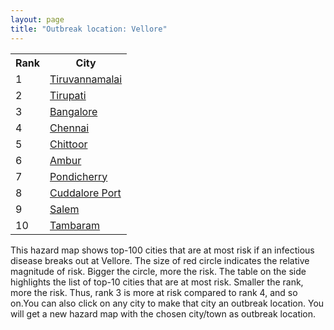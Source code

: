 ```yaml
---
layout: page
title: "Outbreak location: Vellore"
---
```

<div class="flex-container">
<div class="flex-item-left" id="mapid">
<script src="https://buda-magenta.github.io/hazard_map/load_map.js"></script>

<script>
var marker_outbreak = L.marker([12.794811, 79.000641],{"autoPan": true}).addTo(map); marker_outbreak.bindTooltip("Vellore").openTooltip();

var circle_1 = L.circle([12.227213, 79.070156], {"pane": "markerPane", "color": "red", "fill": true, "fillOpacity": 0.2, "fillRule": "evenodd", "lineCap": "round", "lineJoin": "round", "opacity": 1.0, "radius": 220194, "stroke": true, "weight": 3}).addTo(map);
circle_1.bindTooltip("Tiruvannamalai<br>rank: 1<br>hazard index: 0.220195")
circle_1.bindPopup('<a href="https://buda-magenta.github.io/hazard_map/Tiruvannamalai">Tiruvannamalai</a>')

var circle_2 = L.circle([13.631637, 79.423171], {"pane": "markerPane", "color": "red", "fill": true, "fillOpacity": 0.2, "fillRule": "evenodd", "lineCap": "round", "lineJoin": "round", "opacity": 1.0, "radius": 39086, "stroke": true, "weight": 3}).addTo(map);
circle_2.bindTooltip("Tirupati<br>rank: 2<br>hazard index: 0.039087")
circle_2.bindPopup('<a href="https://buda-magenta.github.io/hazard_map/Tirupati">Tirupati</a>')

var circle_3 = L.circle([12.979120, 77.591300], {"pane": "markerPane", "color": "red", "fill": true, "fillOpacity": 0.2, "fillRule": "evenodd", "lineCap": "round", "lineJoin": "round", "opacity": 1.0, "radius": 38610, "stroke": true, "weight": 3}).addTo(map);
circle_3.bindTooltip("Bangalore<br>rank: 3<br>hazard index: 0.038611")
circle_3.bindPopup('<a href="https://buda-magenta.github.io/hazard_map/Bangalore">Bangalore</a>')

var circle_4 = L.circle([13.083694, 80.270186], {"pane": "markerPane", "color": "red", "fill": true, "fillOpacity": 0.2, "fillRule": "evenodd", "lineCap": "round", "lineJoin": "round", "opacity": 1.0, "radius": 21430, "stroke": true, "weight": 3}).addTo(map);
circle_4.bindTooltip("Chennai<br>rank: 4<br>hazard index: 0.021431")
circle_4.bindPopup('<a href="https://buda-magenta.github.io/hazard_map/Chennai">Chennai</a>')

var circle_5 = L.circle([13.160105, 79.155551], {"pane": "markerPane", "color": "red", "fill": true, "fillOpacity": 0.2, "fillRule": "evenodd", "lineCap": "round", "lineJoin": "round", "opacity": 1.0, "radius": 16964, "stroke": true, "weight": 3}).addTo(map);
circle_5.bindTooltip("Chittoor<br>rank: 5<br>hazard index: 0.016965")
circle_5.bindPopup('<a href="https://buda-magenta.github.io/hazard_map/Chittoor">Chittoor</a>')

var circle_6 = L.circle([12.792907, 78.699917], {"pane": "markerPane", "color": "red", "fill": true, "fillOpacity": 0.2, "fillRule": "evenodd", "lineCap": "round", "lineJoin": "round", "opacity": 1.0, "radius": 8722, "stroke": true, "weight": 3}).addTo(map);
circle_6.bindTooltip("Ambur<br>rank: 6<br>hazard index: 0.008722")
circle_6.bindPopup('<a href="https://buda-magenta.github.io/hazard_map/Ambur">Ambur</a>')

var circle_7 = L.circle([10.915649, 79.806949], {"pane": "markerPane", "color": "red", "fill": true, "fillOpacity": 0.2, "fillRule": "evenodd", "lineCap": "round", "lineJoin": "round", "opacity": 1.0, "radius": 6931, "stroke": true, "weight": 3}).addTo(map);
circle_7.bindTooltip("Pondicherry<br>rank: 7<br>hazard index: 0.006931")
circle_7.bindPopup('<a href="https://buda-magenta.github.io/hazard_map/Pondicherry">Pondicherry</a>')

var circle_8 = L.circle([11.715950, 79.767053], {"pane": "markerPane", "color": "red", "fill": true, "fillOpacity": 0.2, "fillRule": "evenodd", "lineCap": "round", "lineJoin": "round", "opacity": 1.0, "radius": 5352, "stroke": true, "weight": 3}).addTo(map);
circle_8.bindTooltip("Cuddalore Port<br>rank: 8<br>hazard index: 0.005352")
circle_8.bindPopup('<a href="https://buda-magenta.github.io/hazard_map/Cuddalore_Port">Cuddalore Port</a>')

var circle_9 = L.circle([11.664300, 78.146000], {"pane": "markerPane", "color": "red", "fill": true, "fillOpacity": 0.2, "fillRule": "evenodd", "lineCap": "round", "lineJoin": "round", "opacity": 1.0, "radius": 3804, "stroke": true, "weight": 3}).addTo(map);
circle_9.bindTooltip("Salem<br>rank: 9<br>hazard index: 0.003805")
circle_9.bindPopup('<a href="https://buda-magenta.github.io/hazard_map/Salem">Salem</a>')

var circle_10 = L.circle([12.929903, 80.111823], {"pane": "markerPane", "color": "red", "fill": true, "fillOpacity": 0.2, "fillRule": "evenodd", "lineCap": "round", "lineJoin": "round", "opacity": 1.0, "radius": 2046, "stroke": true, "weight": 3}).addTo(map);
circle_10.bindTooltip("Tambaram<br>rank: 10<br>hazard index: 0.002047")
circle_10.bindPopup('<a href="https://buda-magenta.github.io/hazard_map/Tambaram">Tambaram</a>')

var circle_11 = L.circle([17.388786, 78.461065], {"pane": "markerPane", "color": "red", "fill": true, "fillOpacity": 0.2, "fillRule": "evenodd", "lineCap": "round", "lineJoin": "round", "opacity": 1.0, "radius": 1878, "stroke": true, "weight": 3}).addTo(map);
circle_11.bindTooltip("Hyderabad<br>rank: 11<br>hazard index: 0.001878")
circle_11.bindPopup('<a href="https://buda-magenta.github.io/hazard_map/Hyderabad">Hyderabad</a>')

var circle_12 = L.circle([12.836393, 79.705330], {"pane": "markerPane", "color": "red", "fill": true, "fillOpacity": 0.2, "fillRule": "evenodd", "lineCap": "round", "lineJoin": "round", "opacity": 1.0, "radius": 1864, "stroke": true, "weight": 3}).addTo(map);
circle_12.bindTooltip("Kanchipuram<br>rank: 12<br>hazard index: 0.001864")
circle_12.bindPopup('<a href="https://buda-magenta.github.io/hazard_map/Kanchipuram">Kanchipuram</a>')

var circle_13 = L.circle([12.305183, 76.655361], {"pane": "markerPane", "color": "red", "fill": true, "fillOpacity": 0.2, "fillRule": "evenodd", "lineCap": "round", "lineJoin": "round", "opacity": 1.0, "radius": 1815, "stroke": true, "weight": 3}).addTo(map);
circle_13.bindTooltip("Mysore<br>rank: 13<br>hazard index: 0.001815")
circle_13.bindPopup('<a href="https://buda-magenta.github.io/hazard_map/Mysore">Mysore</a>')

var circle_14 = L.circle([13.125476, 80.094090], {"pane": "markerPane", "color": "red", "fill": true, "fillOpacity": 0.2, "fillRule": "evenodd", "lineCap": "round", "lineJoin": "round", "opacity": 1.0, "radius": 1578, "stroke": true, "weight": 3}).addTo(map);
circle_14.bindTooltip("Avadi<br>rank: 14<br>hazard index: 0.001578")
circle_14.bindPopup('<a href="https://buda-magenta.github.io/hazard_map/Avadi">Avadi</a>')

var circle_15 = L.circle([14.475294, 78.821686], {"pane": "markerPane", "color": "red", "fill": true, "fillOpacity": 0.2, "fillRule": "evenodd", "lineCap": "round", "lineJoin": "round", "opacity": 1.0, "radius": 1564, "stroke": true, "weight": 3}).addTo(map);
circle_15.bindTooltip("Kadapa<br>rank: 15<br>hazard index: 0.001565")
circle_15.bindPopup('<a href="https://buda-magenta.github.io/hazard_map/Kadapa">Kadapa</a>')

var circle_16 = L.circle([13.156387, 80.300528], {"pane": "markerPane", "color": "red", "fill": true, "fillOpacity": 0.2, "fillRule": "evenodd", "lineCap": "round", "lineJoin": "round", "opacity": 1.0, "radius": 1135, "stroke": true, "weight": 3}).addTo(map);
circle_16.bindTooltip("Tiruvottiyur<br>rank: 16<br>hazard index: 0.001136")
circle_16.bindPopup('<a href="https://buda-magenta.github.io/hazard_map/Tiruvottiyur">Tiruvottiyur</a>')

var circle_17 = L.circle([12.989816, 80.100987], {"pane": "markerPane", "color": "red", "fill": true, "fillOpacity": 0.2, "fillRule": "evenodd", "lineCap": "round", "lineJoin": "round", "opacity": 1.0, "radius": 990, "stroke": true, "weight": 3}).addTo(map);
circle_17.bindTooltip("Pallavaram<br>rank: 17<br>hazard index: 0.000990")
circle_17.bindPopup('<a href="https://buda-magenta.github.io/hazard_map/Pallavaram">Pallavaram</a>')

var circle_18 = L.circle([13.340077, 77.100621], {"pane": "markerPane", "color": "red", "fill": true, "fillOpacity": 0.2, "fillRule": "evenodd", "lineCap": "round", "lineJoin": "round", "opacity": 1.0, "radius": 986, "stroke": true, "weight": 3}).addTo(map);
circle_18.bindTooltip("Tumkur<br>rank: 18<br>hazard index: 0.000987")
circle_18.bindPopup('<a href="https://buda-magenta.github.io/hazard_map/Tumkur">Tumkur</a>')

var circle_19 = L.circle([12.955100, 78.269900], {"pane": "markerPane", "color": "red", "fill": true, "fillOpacity": 0.2, "fillRule": "evenodd", "lineCap": "round", "lineJoin": "round", "opacity": 1.0, "radius": 890, "stroke": true, "weight": 3}).addTo(map);
circle_19.bindTooltip("Robertson Pet<br>rank: 19<br>hazard index: 0.000890")
circle_19.bindPopup('<a href="https://buda-magenta.github.io/hazard_map/Robertson_Pet">Robertson Pet</a>')

var circle_20 = L.circle([13.573260, 78.479146], {"pane": "markerPane", "color": "red", "fill": true, "fillOpacity": 0.2, "fillRule": "evenodd", "lineCap": "round", "lineJoin": "round", "opacity": 1.0, "radius": 866, "stroke": true, "weight": 3}).addTo(map);
circle_20.bindTooltip("Madanapalle<br>rank: 20<br>hazard index: 0.000866")
circle_20.bindPopup('<a href="https://buda-magenta.github.io/hazard_map/Madanapalle">Madanapalle</a>')

var circle_21 = L.circle([13.826383, 77.493772], {"pane": "markerPane", "color": "red", "fill": true, "fillOpacity": 0.2, "fillRule": "evenodd", "lineCap": "round", "lineJoin": "round", "opacity": 1.0, "radius": 861, "stroke": true, "weight": 3}).addTo(map);
circle_21.bindTooltip("Hindupur<br>rank: 21<br>hazard index: 0.000861")
circle_21.bindPopup('<a href="https://buda-magenta.github.io/hazard_map/Hindupur">Hindupur</a>')

var circle_22 = L.circle([13.137000, 78.133961], {"pane": "markerPane", "color": "red", "fill": true, "fillOpacity": 0.2, "fillRule": "evenodd", "lineCap": "round", "lineJoin": "round", "opacity": 1.0, "radius": 842, "stroke": true, "weight": 3}).addTo(map);
circle_22.bindTooltip("Kolar<br>rank: 22<br>hazard index: 0.000842")
circle_22.bindPopup('<a href="https://buda-magenta.github.io/hazard_map/Kolar">Kolar</a>')

var circle_23 = L.circle([28.651718, 77.221939], {"pane": "markerPane", "color": "red", "fill": true, "fillOpacity": 0.2, "fillRule": "evenodd", "lineCap": "round", "lineJoin": "round", "opacity": 1.0, "radius": 788, "stroke": true, "weight": 3}).addTo(map);
circle_23.bindTooltip("Delhi<br>rank: 23<br>hazard index: 0.000789")
circle_23.bindPopup('<a href="https://buda-magenta.github.io/hazard_map/Delhi">Delhi</a>')

var circle_24 = L.circle([12.732884, 77.830948], {"pane": "markerPane", "color": "red", "fill": true, "fillOpacity": 0.2, "fillRule": "evenodd", "lineCap": "round", "lineJoin": "round", "opacity": 1.0, "radius": 742, "stroke": true, "weight": 3}).addTo(map);
circle_24.bindTooltip("Hosur<br>rank: 24<br>hazard index: 0.000742")
circle_24.bindPopup('<a href="https://buda-magenta.github.io/hazard_map/Hosur">Hosur</a>')

var circle_25 = L.circle([17.723128, 83.301284], {"pane": "markerPane", "color": "red", "fill": true, "fillOpacity": 0.2, "fillRule": "evenodd", "lineCap": "round", "lineJoin": "round", "opacity": 1.0, "radius": 685, "stroke": true, "weight": 3}).addTo(map);
circle_25.bindTooltip("Visakhapatnam<br>rank: 25<br>hazard index: 0.000686")
circle_25.bindPopup('<a href="https://buda-magenta.github.io/hazard_map/Visakhapatnam">Visakhapatnam</a>')

var circle_26 = L.circle([19.075990, 72.877393], {"pane": "markerPane", "color": "red", "fill": true, "fillOpacity": 0.2, "fillRule": "evenodd", "lineCap": "round", "lineJoin": "round", "opacity": 1.0, "radius": 653, "stroke": true, "weight": 3}).addTo(map);
circle_26.bindTooltip("Mumbai<br>rank: 26<br>hazard index: 0.000653")
circle_26.bindPopup('<a href="https://buda-magenta.github.io/hazard_map/Mumbai">Mumbai</a>')

var circle_27 = L.circle([10.804973, 78.687030], {"pane": "markerPane", "color": "red", "fill": true, "fillOpacity": 0.2, "fillRule": "evenodd", "lineCap": "round", "lineJoin": "round", "opacity": 1.0, "radius": 585, "stroke": true, "weight": 3}).addTo(map);
circle_27.bindTooltip("Tiruchirappalli<br>rank: 27<br>hazard index: 0.000585")
circle_27.bindPopup('<a href="https://buda-magenta.github.io/hazard_map/Tiruchirappalli">Tiruchirappalli</a>')

var circle_28 = L.circle([10.805628, 79.824660], {"pane": "markerPane", "color": "red", "fill": true, "fillOpacity": 0.2, "fillRule": "evenodd", "lineCap": "round", "lineJoin": "round", "opacity": 1.0, "radius": 557, "stroke": true, "weight": 3}).addTo(map);
circle_28.bindTooltip("Nagapattinam<br>rank: 28<br>hazard index: 0.000557")
circle_28.bindPopup('<a href="https://buda-magenta.github.io/hazard_map/Nagapattinam">Nagapattinam</a>')

var circle_29 = L.circle([9.926115, 78.114098], {"pane": "markerPane", "color": "red", "fill": true, "fillOpacity": 0.2, "fillRule": "evenodd", "lineCap": "round", "lineJoin": "round", "opacity": 1.0, "radius": 441, "stroke": true, "weight": 3}).addTo(map);
circle_29.bindTooltip("Madurai<br>rank: 29<br>hazard index: 0.000441")
circle_29.bindPopup('<a href="https://buda-magenta.github.io/hazard_map/Madurai">Madurai</a>')

var circle_30 = L.circle([10.964555, 79.371730], {"pane": "markerPane", "color": "red", "fill": true, "fillOpacity": 0.2, "fillRule": "evenodd", "lineCap": "round", "lineJoin": "round", "opacity": 1.0, "radius": 418, "stroke": true, "weight": 3}).addTo(map);
circle_30.bindTooltip("Kumbakonam<br>rank: 30<br>hazard index: 0.000419")
circle_30.bindPopup('<a href="https://buda-magenta.github.io/hazard_map/Kumbakonam">Kumbakonam</a>')

var circle_31 = L.circle([16.508759, 80.618510], {"pane": "markerPane", "color": "red", "fill": true, "fillOpacity": 0.2, "fillRule": "evenodd", "lineCap": "round", "lineJoin": "round", "opacity": 1.0, "radius": 415, "stroke": true, "weight": 3}).addTo(map);
circle_31.bindTooltip("Vijayawada<br>rank: 31<br>hazard index: 0.000416")
circle_31.bindPopup('<a href="https://buda-magenta.github.io/hazard_map/Vijayawada">Vijayawada</a>')

var circle_32 = L.circle([22.541418, 88.357691], {"pane": "markerPane", "color": "red", "fill": true, "fillOpacity": 0.2, "fillRule": "evenodd", "lineCap": "round", "lineJoin": "round", "opacity": 1.0, "radius": 391, "stroke": true, "weight": 3}).addTo(map);
circle_32.bindTooltip("Kolkata<br>rank: 32<br>hazard index: 0.000391")
circle_32.bindPopup('<a href="https://buda-magenta.github.io/hazard_map/Kolkata">Kolkata</a>')

var circle_33 = L.circle([11.001812, 76.962842], {"pane": "markerPane", "color": "red", "fill": true, "fillOpacity": 0.2, "fillRule": "evenodd", "lineCap": "round", "lineJoin": "round", "opacity": 1.0, "radius": 383, "stroke": true, "weight": 3}).addTo(map);
circle_33.bindTooltip("Coimbatore<br>rank: 33<br>hazard index: 0.000383")
circle_33.bindPopup('<a href="https://buda-magenta.github.io/hazard_map/Coimbatore">Coimbatore</a>')

var circle_34 = L.circle([20.266777, 85.843559], {"pane": "markerPane", "color": "red", "fill": true, "fillOpacity": 0.2, "fillRule": "evenodd", "lineCap": "round", "lineJoin": "round", "opacity": 1.0, "radius": 332, "stroke": true, "weight": 3}).addTo(map);
circle_34.bindTooltip("Bhubaneswar<br>rank: 34<br>hazard index: 0.000332")
circle_34.bindPopup('<a href="https://buda-magenta.github.io/hazard_map/Bhubaneswar">Bhubaneswar</a>')

var circle_35 = L.circle([18.521428, 73.854454], {"pane": "markerPane", "color": "red", "fill": true, "fillOpacity": 0.2, "fillRule": "evenodd", "lineCap": "round", "lineJoin": "round", "opacity": 1.0, "radius": 305, "stroke": true, "weight": 3}).addTo(map);
circle_35.bindTooltip("Pune<br>rank: 35<br>hazard index: 0.000306")
circle_35.bindPopup('<a href="https://buda-magenta.github.io/hazard_map/Pune">Pune</a>')

var circle_36 = L.circle([10.500000, 78.833333], {"pane": "markerPane", "color": "red", "fill": true, "fillOpacity": 0.2, "fillRule": "evenodd", "lineCap": "round", "lineJoin": "round", "opacity": 1.0, "radius": 295, "stroke": true, "weight": 3}).addTo(map);
circle_36.bindTooltip("Pudukkottai<br>rank: 36<br>hazard index: 0.000295")
circle_36.bindPopup('<a href="https://buda-magenta.github.io/hazard_map/Pudukkottai">Pudukkottai</a>')

var circle_37 = L.circle([12.523889, 76.896196], {"pane": "markerPane", "color": "red", "fill": true, "fillOpacity": 0.2, "fillRule": "evenodd", "lineCap": "round", "lineJoin": "round", "opacity": 1.0, "radius": 269, "stroke": true, "weight": 3}).addTo(map);
circle_37.bindTooltip("Mandya<br>rank: 37<br>hazard index: 0.000270")
circle_37.bindPopup('<a href="https://buda-magenta.github.io/hazard_map/Mandya">Mandya</a>')

var circle_38 = L.circle([14.654623, 77.556260], {"pane": "markerPane", "color": "red", "fill": true, "fillOpacity": 0.2, "fillRule": "evenodd", "lineCap": "round", "lineJoin": "round", "opacity": 1.0, "radius": 262, "stroke": true, "weight": 3}).addTo(map);
circle_38.bindTooltip("Anantapur<br>rank: 38<br>hazard index: 0.000263")
circle_38.bindPopup('<a href="https://buda-magenta.github.io/hazard_map/Anantapur">Anantapur</a>')

var circle_39 = L.circle([12.869810, 74.843008], {"pane": "markerPane", "color": "red", "fill": true, "fillOpacity": 0.2, "fillRule": "evenodd", "lineCap": "round", "lineJoin": "round", "opacity": 1.0, "radius": 249, "stroke": true, "weight": 3}).addTo(map);
circle_39.bindTooltip("Mangalore<br>rank: 39<br>hazard index: 0.000249")
circle_39.bindPopup('<a href="https://buda-magenta.github.io/hazard_map/Mangalore">Mangalore</a>')

var circle_40 = L.circle([20.468600, 85.879200], {"pane": "markerPane", "color": "red", "fill": true, "fillOpacity": 0.2, "fillRule": "evenodd", "lineCap": "round", "lineJoin": "round", "opacity": 1.0, "radius": 240, "stroke": true, "weight": 3}).addTo(map);
circle_40.bindTooltip("Cuttack<br>rank: 40<br>hazard index: 0.000240")
circle_40.bindPopup('<a href="https://buda-magenta.github.io/hazard_map/Cuttack">Cuttack</a>')

var circle_41 = L.circle([13.007082, 76.099270], {"pane": "markerPane", "color": "red", "fill": true, "fillOpacity": 0.2, "fillRule": "evenodd", "lineCap": "round", "lineJoin": "round", "opacity": 1.0, "radius": 226, "stroke": true, "weight": 3}).addTo(map);
circle_41.bindTooltip("Hassan<br>rank: 41<br>hazard index: 0.000226")
circle_41.bindPopup('<a href="https://buda-magenta.github.io/hazard_map/Hassan">Hassan</a>')

var circle_42 = L.circle([14.466127, 75.920636], {"pane": "markerPane", "color": "red", "fill": true, "fillOpacity": 0.2, "fillRule": "evenodd", "lineCap": "round", "lineJoin": "round", "opacity": 1.0, "radius": 226, "stroke": true, "weight": 3}).addTo(map);
circle_42.bindTooltip("Davanagere<br>rank: 42<br>hazard index: 0.000226")
circle_42.bindPopup('<a href="https://buda-magenta.github.io/hazard_map/Davanagere">Davanagere</a>')

var circle_43 = L.circle([14.422347, 77.720069], {"pane": "markerPane", "color": "red", "fill": true, "fillOpacity": 0.2, "fillRule": "evenodd", "lineCap": "round", "lineJoin": "round", "opacity": 1.0, "radius": 224, "stroke": true, "weight": 3}).addTo(map);
circle_43.bindTooltip("Dharmavaram<br>rank: 43<br>hazard index: 0.000224")
circle_43.bindPopup('<a href="https://buda-magenta.github.io/hazard_map/Dharmavaram">Dharmavaram</a>')

var circle_44 = L.circle([13.932609, 75.574978], {"pane": "markerPane", "color": "red", "fill": true, "fillOpacity": 0.2, "fillRule": "evenodd", "lineCap": "round", "lineJoin": "round", "opacity": 1.0, "radius": 208, "stroke": true, "weight": 3}).addTo(map);
circle_44.bindTooltip("Shimoga<br>rank: 44<br>hazard index: 0.000208")
circle_44.bindPopup('<a href="https://buda-magenta.github.io/hazard_map/Shimoga">Shimoga</a>')

var circle_45 = L.circle([23.021624, 72.579707], {"pane": "markerPane", "color": "red", "fill": true, "fillOpacity": 0.2, "fillRule": "evenodd", "lineCap": "round", "lineJoin": "round", "opacity": 1.0, "radius": 205, "stroke": true, "weight": 3}).addTo(map);
circle_45.bindTooltip("Ahmedabad<br>rank: 45<br>hazard index: 0.000205")
circle_45.bindPopup('<a href="https://buda-magenta.github.io/hazard_map/Ahmedabad">Ahmedabad</a>')

var circle_46 = L.circle([14.449372, 79.987376], {"pane": "markerPane", "color": "red", "fill": true, "fillOpacity": 0.2, "fillRule": "evenodd", "lineCap": "round", "lineJoin": "round", "opacity": 1.0, "radius": 205, "stroke": true, "weight": 3}).addTo(map);
circle_46.bindTooltip("Nellore<br>rank: 46<br>hazard index: 0.000205")
circle_46.bindPopup('<a href="https://buda-magenta.github.io/hazard_map/Nellore">Nellore</a>')

var circle_47 = L.circle([15.143395, 76.919388], {"pane": "markerPane", "color": "red", "fill": true, "fillOpacity": 0.2, "fillRule": "evenodd", "lineCap": "round", "lineJoin": "round", "opacity": 1.0, "radius": 189, "stroke": true, "weight": 3}).addTo(map);
circle_47.bindTooltip("Bellary<br>rank: 47<br>hazard index: 0.000189")
circle_47.bindPopup('<a href="https://buda-magenta.github.io/hazard_map/Bellary">Bellary</a>')

var circle_48 = L.circle([9.931308, 76.267414], {"pane": "markerPane", "color": "red", "fill": true, "fillOpacity": 0.2, "fillRule": "evenodd", "lineCap": "round", "lineJoin": "round", "opacity": 1.0, "radius": 180, "stroke": true, "weight": 3}).addTo(map);
circle_48.bindTooltip("Kochi<br>rank: 48<br>hazard index: 0.000181")
circle_48.bindPopup('<a href="https://buda-magenta.github.io/hazard_map/Kochi">Kochi</a>')

var circle_49 = L.circle([15.351838, 75.137985], {"pane": "markerPane", "color": "red", "fill": true, "fillOpacity": 0.2, "fillRule": "evenodd", "lineCap": "round", "lineJoin": "round", "opacity": 1.0, "radius": 176, "stroke": true, "weight": 3}).addTo(map);
circle_49.bindTooltip("Hubli<br>rank: 49<br>hazard index: 0.000177")
circle_49.bindPopup('<a href="https://buda-magenta.github.io/hazard_map/Hubli">Hubli</a>')

var circle_50 = L.circle([11.369204, 77.676627], {"pane": "markerPane", "color": "red", "fill": true, "fillOpacity": 0.2, "fillRule": "evenodd", "lineCap": "round", "lineJoin": "round", "opacity": 1.0, "radius": 171, "stroke": true, "weight": 3}).addTo(map);
circle_50.bindTooltip("Erode<br>rank: 50<br>hazard index: 0.000171")
circle_50.bindPopup('<a href="https://buda-magenta.github.io/hazard_map/Erode">Erode</a>')

var circle_51 = L.circle([15.398403, 73.812918], {"pane": "markerPane", "color": "red", "fill": true, "fillOpacity": 0.2, "fillRule": "evenodd", "lineCap": "round", "lineJoin": "round", "opacity": 1.0, "radius": 156, "stroke": true, "weight": 3}).addTo(map);
circle_51.bindTooltip("Vasco Da Gama<br>rank: 51<br>hazard index: 0.000157")
circle_51.bindPopup('<a href="https://buda-magenta.github.io/hazard_map/Vasco_Da_Gama">Vasco Da Gama</a>')

var circle_52 = L.circle([10.786027, 79.138150], {"pane": "markerPane", "color": "red", "fill": true, "fillOpacity": 0.2, "fillRule": "evenodd", "lineCap": "round", "lineJoin": "round", "opacity": 1.0, "radius": 153, "stroke": true, "weight": 3}).addTo(map);
circle_52.bindTooltip("Thanjavur<br>rank: 52<br>hazard index: 0.000154")
circle_52.bindPopup('<a href="https://buda-magenta.github.io/hazard_map/Thanjavur">Thanjavur</a>')

var circle_53 = L.circle([15.119651, 77.455290], {"pane": "markerPane", "color": "red", "fill": true, "fillOpacity": 0.2, "fillRule": "evenodd", "lineCap": "round", "lineJoin": "round", "opacity": 1.0, "radius": 150, "stroke": true, "weight": 3}).addTo(map);
circle_53.bindTooltip("Guntakal<br>rank: 53<br>hazard index: 0.000150")
circle_53.bindPopup('<a href="https://buda-magenta.github.io/hazard_map/Guntakal">Guntakal</a>')

var circle_54 = L.circle([17.005045, 81.780473], {"pane": "markerPane", "color": "red", "fill": true, "fillOpacity": 0.2, "fillRule": "evenodd", "lineCap": "round", "lineJoin": "round", "opacity": 1.0, "radius": 136, "stroke": true, "weight": 3}).addTo(map);
circle_54.bindTooltip("Rajahmundry<br>rank: 54<br>hazard index: 0.000136")
circle_54.bindPopup('<a href="https://buda-magenta.github.io/hazard_map/Rajahmundry">Rajahmundry</a>')

var circle_55 = L.circle([8.576971, 77.050125], {"pane": "markerPane", "color": "red", "fill": true, "fillOpacity": 0.2, "fillRule": "evenodd", "lineCap": "round", "lineJoin": "round", "opacity": 1.0, "radius": 128, "stroke": true, "weight": 3}).addTo(map);
circle_55.bindTooltip("Thiruvananthapuram<br>rank: 55<br>hazard index: 0.000128")
circle_55.bindPopup('<a href="https://buda-magenta.github.io/hazard_map/Thiruvananthapuram">Thiruvananthapuram</a>')

var circle_56 = L.circle([17.849907, 75.276320], {"pane": "markerPane", "color": "red", "fill": true, "fillOpacity": 0.2, "fillRule": "evenodd", "lineCap": "round", "lineJoin": "round", "opacity": 1.0, "radius": 109, "stroke": true, "weight": 3}).addTo(map);
circle_56.bindTooltip("Solapur<br>rank: 56<br>hazard index: 0.000109")
circle_56.bindPopup('<a href="https://buda-magenta.github.io/hazard_map/Solapur">Solapur</a>')

var circle_57 = L.circle([21.149813, 79.082056], {"pane": "markerPane", "color": "red", "fill": true, "fillOpacity": 0.2, "fillRule": "evenodd", "lineCap": "round", "lineJoin": "round", "opacity": 1.0, "radius": 102, "stroke": true, "weight": 3}).addTo(map);
circle_57.bindTooltip("Nagpur<br>rank: 57<br>hazard index: 0.000103")
circle_57.bindPopup('<a href="https://buda-magenta.github.io/hazard_map/Nagpur">Nagpur</a>')

var circle_58 = L.circle([14.226644, 76.400512], {"pane": "markerPane", "color": "red", "fill": true, "fillOpacity": 0.2, "fillRule": "evenodd", "lineCap": "round", "lineJoin": "round", "opacity": 1.0, "radius": 102, "stroke": true, "weight": 3}).addTo(map);
circle_58.bindTooltip("Chitradurga<br>rank: 58<br>hazard index: 0.000102")
circle_58.bindPopup('<a href="https://buda-magenta.github.io/hazard_map/Chitradurga">Chitradurga</a>')

var circle_59 = L.circle([11.101781, 77.345192], {"pane": "markerPane", "color": "red", "fill": true, "fillOpacity": 0.2, "fillRule": "evenodd", "lineCap": "round", "lineJoin": "round", "opacity": 1.0, "radius": 100, "stroke": true, "weight": 3}).addTo(map);
circle_59.bindTooltip("Tiruppur<br>rank: 59<br>hazard index: 0.000101")
circle_59.bindPopup('<a href="https://buda-magenta.github.io/hazard_map/Tiruppur">Tiruppur</a>')

var circle_60 = L.circle([20.166670, 79.172114], {"pane": "markerPane", "color": "red", "fill": true, "fillOpacity": 0.2, "fillRule": "evenodd", "lineCap": "round", "lineJoin": "round", "opacity": 1.0, "radius": 97, "stroke": true, "weight": 3}).addTo(map);
circle_60.bindTooltip("Bhadravati<br>rank: 60<br>hazard index: 0.000097")
circle_60.bindPopup('<a href="https://buda-magenta.github.io/hazard_map/Bhadravati">Bhadravati</a>')

var circle_61 = L.circle([17.166667, 77.083333], {"pane": "markerPane", "color": "red", "fill": true, "fillOpacity": 0.2, "fillRule": "evenodd", "lineCap": "round", "lineJoin": "round", "opacity": 1.0, "radius": 93, "stroke": true, "weight": 3}).addTo(map);
circle_61.bindTooltip("Gulbarga<br>rank: 61<br>hazard index: 0.000093")
circle_61.bindPopup('<a href="https://buda-magenta.github.io/hazard_map/Gulbarga">Gulbarga</a>')

var circle_62 = L.circle([26.838100, 80.934600], {"pane": "markerPane", "color": "red", "fill": true, "fillOpacity": 0.2, "fillRule": "evenodd", "lineCap": "round", "lineJoin": "round", "opacity": 1.0, "radius": 92, "stroke": true, "weight": 3}).addTo(map);
circle_62.bindTooltip("Lucknow<br>rank: 62<br>hazard index: 0.000093")
circle_62.bindPopup('<a href="https://buda-magenta.github.io/hazard_map/Lucknow">Lucknow</a>')

var circle_63 = L.circle([18.112082, 83.405220], {"pane": "markerPane", "color": "red", "fill": true, "fillOpacity": 0.2, "fillRule": "evenodd", "lineCap": "round", "lineJoin": "round", "opacity": 1.0, "radius": 90, "stroke": true, "weight": 3}).addTo(map);
circle_63.bindTooltip("Vizianagaram<br>rank: 63<br>hazard index: 0.000090")
circle_63.bindPopup('<a href="https://buda-magenta.github.io/hazard_map/Vizianagaram">Vizianagaram</a>')

var circle_64 = L.circle([26.915458, 75.818982], {"pane": "markerPane", "color": "red", "fill": true, "fillOpacity": 0.2, "fillRule": "evenodd", "lineCap": "round", "lineJoin": "round", "opacity": 1.0, "radius": 90, "stroke": true, "weight": 3}).addTo(map);
circle_64.bindTooltip("Jaipur<br>rank: 64<br>hazard index: 0.000090")
circle_64.bindPopup('<a href="https://buda-magenta.github.io/hazard_map/Jaipur">Jaipur</a>')

var circle_65 = L.circle([10.330330, 78.067398], {"pane": "markerPane", "color": "red", "fill": true, "fillOpacity": 0.2, "fillRule": "evenodd", "lineCap": "round", "lineJoin": "round", "opacity": 1.0, "radius": 89, "stroke": true, "weight": 3}).addTo(map);
circle_65.bindTooltip("Dindigul<br>rank: 65<br>hazard index: 0.000090")
circle_65.bindPopup('<a href="https://buda-magenta.github.io/hazard_map/Dindigul">Dindigul</a>')

var circle_66 = L.circle([16.676135, 81.170868], {"pane": "markerPane", "color": "red", "fill": true, "fillOpacity": 0.2, "fillRule": "evenodd", "lineCap": "round", "lineJoin": "round", "opacity": 1.0, "radius": 85, "stroke": true, "weight": 3}).addTo(map);
circle_66.bindTooltip("Eluru<br>rank: 66<br>hazard index: 0.000085")
circle_66.bindPopup('<a href="https://buda-magenta.github.io/hazard_map/Eluru">Eluru</a>')

var circle_67 = L.circle([26.180598, 91.753943], {"pane": "markerPane", "color": "red", "fill": true, "fillOpacity": 0.2, "fillRule": "evenodd", "lineCap": "round", "lineJoin": "round", "opacity": 1.0, "radius": 82, "stroke": true, "weight": 3}).addTo(map);
circle_67.bindTooltip("Guwahati<br>rank: 67<br>hazard index: 0.000082")
circle_67.bindPopup('<a href="https://buda-magenta.github.io/hazard_map/Guwahati">Guwahati</a>')

var circle_68 = L.circle([25.133173, 86.525040], {"pane": "markerPane", "color": "red", "fill": true, "fillOpacity": 0.2, "fillRule": "evenodd", "lineCap": "round", "lineJoin": "round", "opacity": 1.0, "radius": 82, "stroke": true, "weight": 3}).addTo(map);
circle_68.bindTooltip("Kharagpur<br>rank: 68<br>hazard index: 0.000082")
circle_68.bindPopup('<a href="https://buda-magenta.github.io/hazard_map/Kharagpur">Kharagpur</a>')

var circle_69 = L.circle([25.609324, 85.123525], {"pane": "markerPane", "color": "red", "fill": true, "fillOpacity": 0.2, "fillRule": "evenodd", "lineCap": "round", "lineJoin": "round", "opacity": 1.0, "radius": 81, "stroke": true, "weight": 3}).addTo(map);
circle_69.bindTooltip("Patna<br>rank: 69<br>hazard index: 0.000082")
circle_69.bindPopup('<a href="https://buda-magenta.github.io/hazard_map/Patna">Patna</a>')

var circle_70 = L.circle([11.664535, 92.739045], {"pane": "markerPane", "color": "red", "fill": true, "fillOpacity": 0.2, "fillRule": "evenodd", "lineCap": "round", "lineJoin": "round", "opacity": 1.0, "radius": 75, "stroke": true, "weight": 3}).addTo(map);
circle_70.bindTooltip("Port Blair<br>rank: 70<br>hazard index: 0.000076")
circle_70.bindPopup('<a href="https://buda-magenta.github.io/hazard_map/Port_Blair">Port Blair</a>')

var circle_71 = L.circle([10.044512, 78.743363], {"pane": "markerPane", "color": "red", "fill": true, "fillOpacity": 0.2, "fillRule": "evenodd", "lineCap": "round", "lineJoin": "round", "opacity": 1.0, "radius": 70, "stroke": true, "weight": 3}).addTo(map);
circle_71.bindTooltip("Karaikkudi<br>rank: 71<br>hazard index: 0.000071")
circle_71.bindPopup('<a href="https://buda-magenta.github.io/hazard_map/Karaikkudi">Karaikkudi</a>')

var circle_72 = L.circle([22.720362, 75.868200], {"pane": "markerPane", "color": "red", "fill": true, "fillOpacity": 0.2, "fillRule": "evenodd", "lineCap": "round", "lineJoin": "round", "opacity": 1.0, "radius": 65, "stroke": true, "weight": 3}).addTo(map);
circle_72.bindTooltip("Indore<br>rank: 72<br>hazard index: 0.000066")
circle_72.bindPopup('<a href="https://buda-magenta.github.io/hazard_map/Indore">Indore</a>')

var circle_73 = L.circle([25.531031, 78.652689], {"pane": "markerPane", "color": "red", "fill": true, "fillOpacity": 0.2, "fillRule": "evenodd", "lineCap": "round", "lineJoin": "round", "opacity": 1.0, "radius": 63, "stroke": true, "weight": 3}).addTo(map);
circle_73.bindTooltip("Jhansi<br>rank: 73<br>hazard index: 0.000063")
circle_73.bindPopup('<a href="https://buda-magenta.github.io/hazard_map/Jhansi">Jhansi</a>')

var circle_74 = L.circle([23.370035, 85.325013], {"pane": "markerPane", "color": "red", "fill": true, "fillOpacity": 0.2, "fillRule": "evenodd", "lineCap": "round", "lineJoin": "round", "opacity": 1.0, "radius": 61, "stroke": true, "weight": 3}).addTo(map);
circle_74.bindTooltip("Ranchi<br>rank: 74<br>hazard index: 0.000061")
circle_74.bindPopup('<a href="https://buda-magenta.github.io/hazard_map/Ranchi">Ranchi</a>')

var circle_75 = L.circle([17.980609, 79.598212], {"pane": "markerPane", "color": "red", "fill": true, "fillOpacity": 0.2, "fillRule": "evenodd", "lineCap": "round", "lineJoin": "round", "opacity": 1.0, "radius": 60, "stroke": true, "weight": 3}).addTo(map);
circle_75.bindTooltip("Warangal<br>rank: 75<br>hazard index: 0.000061")
circle_75.bindPopup('<a href="https://buda-magenta.github.io/hazard_map/Warangal">Warangal</a>')

var circle_76 = L.circle([14.752266, 78.548552], {"pane": "markerPane", "color": "red", "fill": true, "fillOpacity": 0.2, "fillRule": "evenodd", "lineCap": "round", "lineJoin": "round", "opacity": 1.0, "radius": 60, "stroke": true, "weight": 3}).addTo(map);
circle_76.bindTooltip("Proddatur<br>rank: 76<br>hazard index: 0.000061")
circle_76.bindPopup('<a href="https://buda-magenta.github.io/hazard_map/Proddatur">Proddatur</a>')

var circle_77 = L.circle([8.701220, 77.579269], {"pane": "markerPane", "color": "red", "fill": true, "fillOpacity": 0.2, "fillRule": "evenodd", "lineCap": "round", "lineJoin": "round", "opacity": 1.0, "radius": 55, "stroke": true, "weight": 3}).addTo(map);
circle_77.bindTooltip("Tirunelveli<br>rank: 77<br>hazard index: 0.000056")
circle_77.bindPopup('<a href="https://buda-magenta.github.io/hazard_map/Tirunelveli">Tirunelveli</a>')

var circle_78 = L.circle([16.702841, 74.240533], {"pane": "markerPane", "color": "red", "fill": true, "fillOpacity": 0.2, "fillRule": "evenodd", "lineCap": "round", "lineJoin": "round", "opacity": 1.0, "radius": 54, "stroke": true, "weight": 3}).addTo(map);
circle_78.bindTooltip("Kolhapur<br>rank: 78<br>hazard index: 0.000054")
circle_78.bindPopup('<a href="https://buda-magenta.github.io/hazard_map/Kolhapur">Kolhapur</a>')

var circle_79 = L.circle([15.830925, 78.042537], {"pane": "markerPane", "color": "red", "fill": true, "fillOpacity": 0.2, "fillRule": "evenodd", "lineCap": "round", "lineJoin": "round", "opacity": 1.0, "radius": 54, "stroke": true, "weight": 3}).addTo(map);
circle_79.bindTooltip("Kurnool<br>rank: 79<br>hazard index: 0.000054")
circle_79.bindPopup('<a href="https://buda-magenta.github.io/hazard_map/Kurnool">Kurnool</a>')

var circle_80 = L.circle([15.857267, 74.506934], {"pane": "markerPane", "color": "red", "fill": true, "fillOpacity": 0.2, "fillRule": "evenodd", "lineCap": "round", "lineJoin": "round", "opacity": 1.0, "radius": 51, "stroke": true, "weight": 3}).addTo(map);
circle_80.bindTooltip("Belgaum<br>rank: 80<br>hazard index: 0.000051")
circle_80.bindPopup('<a href="https://buda-magenta.github.io/hazard_map/Belgaum">Belgaum</a>')

var circle_81 = L.circle([15.507554, 80.060800], {"pane": "markerPane", "color": "red", "fill": true, "fillOpacity": 0.2, "fillRule": "evenodd", "lineCap": "round", "lineJoin": "round", "opacity": 1.0, "radius": 50, "stroke": true, "weight": 3}).addTo(map);
circle_81.bindTooltip("Ongole<br>rank: 81<br>hazard index: 0.000051")
circle_81.bindPopup('<a href="https://buda-magenta.github.io/hazard_map/Ongole">Ongole</a>')

var circle_82 = L.circle([16.850253, 74.594888], {"pane": "markerPane", "color": "red", "fill": true, "fillOpacity": 0.2, "fillRule": "evenodd", "lineCap": "round", "lineJoin": "round", "opacity": 1.0, "radius": 49, "stroke": true, "weight": 3}).addTo(map);
circle_82.bindTooltip("Sangli<br>rank: 82<br>hazard index: 0.000050")
circle_82.bindPopup('<a href="https://buda-magenta.github.io/hazard_map/Sangli">Sangli</a>')

var circle_83 = L.circle([10.346837, 78.654771], {"pane": "markerPane", "color": "red", "fill": true, "fillOpacity": 0.2, "fillRule": "evenodd", "lineCap": "round", "lineJoin": "round", "opacity": 1.0, "radius": 48, "stroke": true, "weight": 3}).addTo(map);
circle_83.bindTooltip("Neiveli<br>rank: 83<br>hazard index: 0.000049")
circle_83.bindPopup('<a href="https://buda-magenta.github.io/hazard_map/Neiveli">Neiveli</a>')

var circle_84 = L.circle([21.500000, 86.750000], {"pane": "markerPane", "color": "red", "fill": true, "fillOpacity": 0.2, "fillRule": "evenodd", "lineCap": "round", "lineJoin": "round", "opacity": 1.0, "radius": 46, "stroke": true, "weight": 3}).addTo(map);
circle_84.bindTooltip("Baleshwar<br>rank: 84<br>hazard index: 0.000047")
circle_84.bindPopup('<a href="https://buda-magenta.github.io/hazard_map/Baleshwar">Baleshwar</a>')

var circle_85 = L.circle([14.625888, 75.635724], {"pane": "markerPane", "color": "red", "fill": true, "fillOpacity": 0.2, "fillRule": "evenodd", "lineCap": "round", "lineJoin": "round", "opacity": 1.0, "radius": 46, "stroke": true, "weight": 3}).addTo(map);
circle_85.bindTooltip("Ranibennur<br>rank: 85<br>hazard index: 0.000046")
circle_85.bindPopup('<a href="https://buda-magenta.github.io/hazard_map/Ranibennur">Ranibennur</a>')

var circle_86 = L.circle([21.170200, 72.831100], {"pane": "markerPane", "color": "red", "fill": true, "fillOpacity": 0.2, "fillRule": "evenodd", "lineCap": "round", "lineJoin": "round", "opacity": 1.0, "radius": 44, "stroke": true, "weight": 3}).addTo(map);
circle_86.bindTooltip("Surat<br>rank: 86<br>hazard index: 0.000044")
circle_86.bindPopup('<a href="https://buda-magenta.github.io/hazard_map/Surat">Surat</a>')

var circle_87 = L.circle([25.572433, 83.609605], {"pane": "markerPane", "color": "red", "fill": true, "fillOpacity": 0.2, "fillRule": "evenodd", "lineCap": "round", "lineJoin": "round", "opacity": 1.0, "radius": 41, "stroke": true, "weight": 3}).addTo(map);
circle_87.bindTooltip("Medinipur<br>rank: 87<br>hazard index: 0.000042")
circle_87.bindPopup('<a href="https://buda-magenta.github.io/hazard_map/Medinipur">Medinipur</a>')

var circle_88 = L.circle([16.083333, 77.166667], {"pane": "markerPane", "color": "red", "fill": true, "fillOpacity": 0.2, "fillRule": "evenodd", "lineCap": "round", "lineJoin": "round", "opacity": 1.0, "radius": 41, "stroke": true, "weight": 3}).addTo(map);
circle_88.bindTooltip("Raichur<br>rank: 88<br>hazard index: 0.000041")
circle_88.bindPopup('<a href="https://buda-magenta.github.io/hazard_map/Raichur">Raichur</a>')

var circle_89 = L.circle([26.055318, 82.993139], {"pane": "markerPane", "color": "red", "fill": true, "fillOpacity": 0.2, "fillRule": "evenodd", "lineCap": "round", "lineJoin": "round", "opacity": 1.0, "radius": 39, "stroke": true, "weight": 3}).addTo(map);
circle_89.bindTooltip("Nizamabad<br>rank: 89<br>hazard index: 0.000040")
circle_89.bindPopup('<a href="https://buda-magenta.github.io/hazard_map/Nizamabad">Nizamabad</a>')

var circle_90 = L.circle([19.807608, 85.825254], {"pane": "markerPane", "color": "red", "fill": true, "fillOpacity": 0.2, "fillRule": "evenodd", "lineCap": "round", "lineJoin": "round", "opacity": 1.0, "radius": 38, "stroke": true, "weight": 3}).addTo(map);
circle_90.bindTooltip("Puri<br>rank: 90<br>hazard index: 0.000038")
circle_90.bindPopup('<a href="https://buda-magenta.github.io/hazard_map/Puri">Puri</a>')

var circle_91 = L.circle([16.237773, 80.646422], {"pane": "markerPane", "color": "red", "fill": true, "fillOpacity": 0.2, "fillRule": "evenodd", "lineCap": "round", "lineJoin": "round", "opacity": 1.0, "radius": 38, "stroke": true, "weight": 3}).addTo(map);
circle_91.bindTooltip("Tenali<br>rank: 91<br>hazard index: 0.000038")
circle_91.bindPopup('<a href="https://buda-magenta.github.io/hazard_map/Tenali">Tenali</a>')

var circle_92 = L.circle([30.733442, 76.779714], {"pane": "markerPane", "color": "red", "fill": true, "fillOpacity": 0.2, "fillRule": "evenodd", "lineCap": "round", "lineJoin": "round", "opacity": 1.0, "radius": 37, "stroke": true, "weight": 3}).addTo(map);
circle_92.bindTooltip("Chandigarh<br>rank: 92<br>hazard index: 0.000037")
circle_92.bindPopup('<a href="https://buda-magenta.github.io/hazard_map/Chandigarh">Chandigarh</a>')

var circle_93 = L.circle([16.291519, 80.454159], {"pane": "markerPane", "color": "red", "fill": true, "fillOpacity": 0.2, "fillRule": "evenodd", "lineCap": "round", "lineJoin": "round", "opacity": 1.0, "radius": 37, "stroke": true, "weight": 3}).addTo(map);
circle_93.bindTooltip("Guntur<br>rank: 93<br>hazard index: 0.000037")
circle_93.bindPopup('<a href="https://buda-magenta.github.io/hazard_map/Guntur">Guntur</a>')

var circle_94 = L.circle([19.194329, 72.970178], {"pane": "markerPane", "color": "red", "fill": true, "fillOpacity": 0.2, "fillRule": "evenodd", "lineCap": "round", "lineJoin": "round", "opacity": 1.0, "radius": 36, "stroke": true, "weight": 3}).addTo(map);
circle_94.bindTooltip("Thane<br>rank: 94<br>hazard index: 0.000037")
circle_94.bindPopup('<a href="https://buda-magenta.github.io/hazard_map/Thane">Thane</a>')

var circle_95 = L.circle([18.793568, 80.815939], {"pane": "markerPane", "color": "red", "fill": true, "fillOpacity": 0.2, "fillRule": "evenodd", "lineCap": "round", "lineJoin": "round", "opacity": 1.0, "radius": 36, "stroke": true, "weight": 3}).addTo(map);
circle_95.bindTooltip("Bijapur<br>rank: 95<br>hazard index: 0.000036")
circle_95.bindPopup('<a href="https://buda-magenta.github.io/hazard_map/Bijapur">Bijapur</a>')

var circle_96 = L.circle([11.258608, 75.778874], {"pane": "markerPane", "color": "red", "fill": true, "fillOpacity": 0.2, "fillRule": "evenodd", "lineCap": "round", "lineJoin": "round", "opacity": 1.0, "radius": 36, "stroke": true, "weight": 3}).addTo(map);
circle_96.bindTooltip("Kozhikode<br>rank: 96<br>hazard index: 0.000036")
circle_96.bindPopup('<a href="https://buda-magenta.github.io/hazard_map/Kozhikode">Kozhikode</a>')

var circle_97 = L.circle([8.887951, 76.595501], {"pane": "markerPane", "color": "red", "fill": true, "fillOpacity": 0.2, "fillRule": "evenodd", "lineCap": "round", "lineJoin": "round", "opacity": 1.0, "radius": 34, "stroke": true, "weight": 3}).addTo(map);
circle_97.bindTooltip("Kollam<br>rank: 97<br>hazard index: 0.000035")
circle_97.bindPopup('<a href="https://buda-magenta.github.io/hazard_map/Kollam">Kollam</a>')

var circle_98 = L.circle([10.525626, 76.213254], {"pane": "markerPane", "color": "red", "fill": true, "fillOpacity": 0.2, "fillRule": "evenodd", "lineCap": "round", "lineJoin": "round", "opacity": 1.0, "radius": 34, "stroke": true, "weight": 3}).addTo(map);
circle_98.bindTooltip("Thrissur<br>rank: 98<br>hazard index: 0.000034")
circle_98.bindPopup('<a href="https://buda-magenta.github.io/hazard_map/Thrissur">Thrissur</a>')

var circle_99 = L.circle([26.698885, 88.320030], {"pane": "markerPane", "color": "red", "fill": true, "fillOpacity": 0.2, "fillRule": "evenodd", "lineCap": "round", "lineJoin": "round", "opacity": 1.0, "radius": 34, "stroke": true, "weight": 3}).addTo(map);
circle_99.bindTooltip("Bagdogra<br>rank: 99<br>hazard index: 0.000034")
circle_99.bindPopup('<a href="https://buda-magenta.github.io/hazard_map/Bagdogra">Bagdogra</a>')

var circle_100 = L.circle([23.131954, 87.207397], {"pane": "markerPane", "color": "red", "fill": true, "fillOpacity": 0.2, "fillRule": "evenodd", "lineCap": "round", "lineJoin": "round", "opacity": 1.0, "radius": 34, "stroke": true, "weight": 3}).addTo(map);
circle_100.bindTooltip("Bankura<br>rank: 100<br>hazard index: 0.000034")
circle_100.bindPopup('<a href="https://buda-magenta.github.io/hazard_map/Bankura">Bankura</a>')
</script>
</div>


<div class="flex-item-right">
<table>
<tr>
<th>Rank</th>
<th>City</th>
</tr>

<tr>
<td>1</td>
<td><a href="https://buda-magenta.github.io/hazard_map/Tiruvannamalai">Tiruvannamalai</a></td>
</tr>

<tr>
<td>2</td>
<td><a href="https://buda-magenta.github.io/hazard_map/Tirupati">Tirupati</a></td>
</tr>

<tr>
<td>3</td>
<td><a href="https://buda-magenta.github.io/hazard_map/Bangalore">Bangalore</a></td>
</tr>

<tr>
<td>4</td>
<td><a href="https://buda-magenta.github.io/hazard_map/Chennai">Chennai</a></td>
</tr>

<tr>
<td>5</td>
<td><a href="https://buda-magenta.github.io/hazard_map/Chittoor">Chittoor</a></td>
</tr>

<tr>
<td>6</td>
<td><a href="https://buda-magenta.github.io/hazard_map/Ambur">Ambur</a></td>
</tr>

<tr>
<td>7</td>
<td><a href="https://buda-magenta.github.io/hazard_map/Pondicherry">Pondicherry</a></td>
</tr>

<tr>
<td>8</td>
<td><a href="https://buda-magenta.github.io/hazard_map/Cuddalore_Port">Cuddalore Port</a></td>
</tr>

<tr>
<td>9</td>
<td><a href="https://buda-magenta.github.io/hazard_map/Salem">Salem</a></td>
</tr>

<tr>
<td>10</td>
<td><a href="https://buda-magenta.github.io/hazard_map/Tambaram">Tambaram</a></td>
</tr>

</table>
</div>
</div>


<p align="left">This hazard map shows top-100 cities that are at most risk if an infectious disease breaks out at Vellore. The size of red circle indicates the relative magnitude of risk. Bigger the circle, more the risk. The table on the side highlights the list of top-10 cities that are at most risk. Smaller the rank, more the risk. Thus, rank 3 is more at risk compared to rank 4, and so on.You can also click on any city to make that city an outbreak location. You will get a new hazard map with the chosen city/town as outbreak location.
</p>